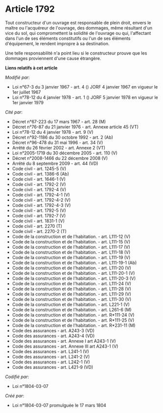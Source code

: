 # Article 1792

Tout constructeur d'un ouvrage est responsable de plein droit, envers le maître ou l'acquéreur de l'ouvrage, des dommages,
même résultant d'un vice du sol, qui compromettent la solidité de l'ouvrage ou qui, l'affectant dans l'un de ses éléments
constitutifs ou l'un de ses éléments d'équipement, le rendent impropre à sa destination.

Une telle responsabilité n'a point lieu si le constructeur prouve que les dommages proviennent d'une cause étrangère.

**Liens relatifs à cet article**

_Modifié par_:

  - Loi n°67-3 du 3 janvier 1967 - art. 4 () JORF 4 janvier 1967 en vigueur le 1er juillet 1967
  - Loi n°78-12 du 4 janvier 1978 - art. 1 () JORF 5 janvier 1978 en vigueur le 1er janvier 1979

_Cité par_:

  - Décret n°67-223 du 17 mars 1967 - art. 28 (M)
  - Décret n°76-87 du 21 janvier 1976 - art. Annexe article 45 (VT)
  - Loi n°78-12 du 4 janvier 1978 - art. 9 (V)
  - Décret n°92-1186 du 30 octobre 1992 - art. 2 (Ab)
  - Décret n°96-478 du 31 mai 1996 - art. 34 (V)
  - Arrêté du 26 février 2002 - art. Annexe 2 (VT)
  - Loi n°2005-1719 du 30 décembre 2005 - art. 110 (V)
  - Décret n°2008-1466 du 22 décembre 2008 (V)
  - Arrêté du 8 septembre 2009 - art. 44 (VD)
  - Code civil - art. 1245-5 (V)
  - Code civil - art. 1386-6 (Ab)
  - Code civil - art. 1646-1 (V)
  - Code civil - art. 1792-2 (V)
  - Code civil - art. 1792-4 (V)
  - Code civil - art. 1792-4-1 (V)
  - Code civil - art. 1792-4-2 (V)
  - Code civil - art. 1792-4-3 (V)
  - Code civil - art. 1792-5 (V)
  - Code civil - art. 1792-7 (V)
  - Code civil - art. 1831-1 (V)
  - Code civil - art. 2270 (T)
  - Code civil - art. 2270-2 (T)
  - Code de la construction et de l'habitation. - art. L111-12 (V)
  - Code de la construction et de l'habitation. - art. L111-15 (V)
  - Code de la construction et de l'habitation. - art. L111-17 (V)
  - Code de la construction et de l'habitation. - art. L111-18 (V)
  - Code de la construction et de l'habitation. - art. L111-19 (V)
  - Code de la construction et de l'habitation. - art. L111-19-1 (Ab)
  - Code de la construction et de l'habitation. - art. L111-20 (V)
  - Code de la construction et de l'habitation. - art. L111-20-1 (V)
  - Code de la construction et de l'habitation. - art. L111-20-3 (V)
  - Code de la construction et de l'habitation. - art. L111-24 (V)
  - Code de la construction et de l'habitation. - art. L111-28 (V)
  - Code de la construction et de l'habitation. - art. L111-29 (V)
  - Code de la construction et de l'habitation. - art. L111-30 (V)
  - Code de la construction et de l'habitation. - art. L221-1 (V)
  - Code de la construction et de l'habitation. - art. L261-6 (M)
  - Code de la construction et de l'habitation. - art. R*111-24 (V)
  - Code de la construction et de l'habitation. - art. R*111-25 (V)
  - Code de la construction et de l'habitation. - art. R*231-11 (M)
  - Code des assurances - art. A243-3 (VD)
  - Code des assurances - art. A243-4 (VD)
  - Code des assurances - art. Annexe I art A243-1 (V)
  - Code des assurances - art. Annexe III art A243-1 (V)
  - Code des assurances - art. L241-1 (V)
  - Code des assurances - art. L241-2 (V)
  - Code des assurances - art. L242-1 (V)
  - Code des assurances - art. L421-9 (VD)

_Codifié par_:

  - Loi n°1804-03-07

_Créé par_:

  - Loi n°1804-03-07 promulguée le 17 mars 1804
